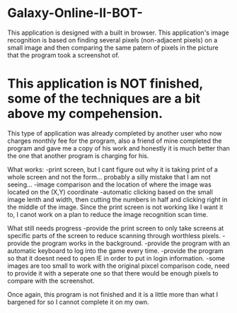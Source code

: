 # Galaxy-Online-II-BOT-
This application is designed with a built in browser.
This application's image recognition is based on finding several pixels (non-adjacent pixels) on a small image and then comparing the same patern of pixels in the picture that the program took a screenshot of.
# This application is NOT finished, some of the techniques are a bit above my compehension.

This type of application was already completed by another user who now charges monthly fee for the program, also a friend of mine completed the program and gave me a copy of his work and honestly it is much better than the one that another program is charging for his.

What works:
-print screen, but I cant figure out why it is taking print of a whole screen and not the form... probably a silly mistake that I am not seeing...
-image comparison and the location of where the image was located on the (X,Y) coordinate
-automatic clicking based on the small image lenth and width, then cutting the numbers in half and clicking right in the middle of the image. Since the print screen is not working like I want it to, I canot work on a plan to reduce the image recognition scan time.

What still needs progress
-provide the print screen to only take screens at specific parts of the screen to reduce scanning through worthless pixels.
-provide the program works in the background.
-provide the program with an automatic keyboard to log into the game every time.
-provide the program so that it doesnt need to open IE in order to put in login information.
-some images are too small to work with the original pixcel comparison code, need to provide it with a seperate one so that there would be enough pixels to compare with the screenshot.


Once again, this program is not finished and it is a little more than what I bargened for so I cannot complete it on my own.
